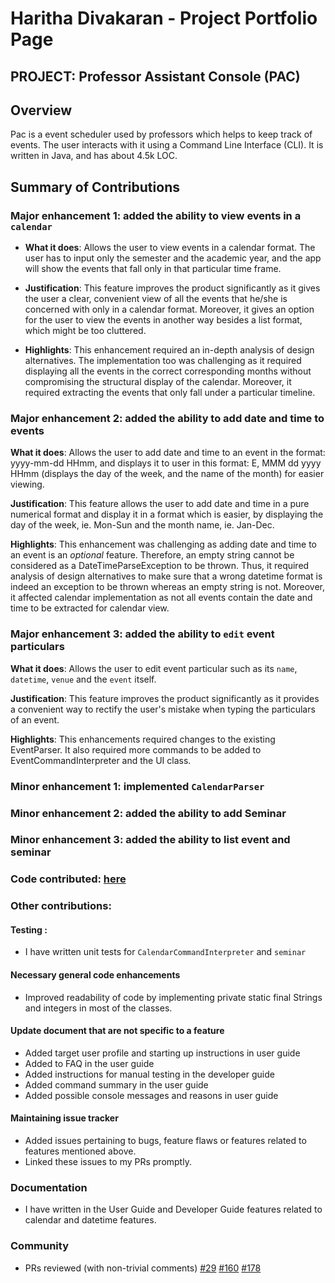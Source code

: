 # Haritha Divakaran - Project Portfolio Page
## PROJECT: Professor Assistant Console (PAC)

## Overview
Pac is a event scheduler used by professors which helps to keep track of events.
The user interacts with it using a Command Line Interface (CLI).
It is written in Java, and has about 4.5k LOC.

## Summary of Contributions

### Major enhancement 1: added the ability to view events in a `calendar` 
- **What it does**: Allows the user to view events in a calendar format. The user has to input only the 
semester and the academic year, and the app will show the events that fall only in that particular time frame.

- **Justification**: This feature improves the product significantly as it gives the user a clear, convenient view of
all the events that he/she is concerned with only in a calendar format. Moreover, it gives an option for the user to 
view the events in another way besides a list format, which might be too cluttered. 

- **Highlights**: This enhancement required an in-depth analysis of design alternatives. The implementation too was 
challenging as it required displaying all the events in the correct corresponding months without compromising the 
structural display of the calendar. Moreover, it required extracting the events that only fall under a particular timeline. 


### Major enhancement 2: added the ability to add date and time to events
**What it does**: Allows the user to add date and time to an event in the format: yyyy-mm-dd HHmm, and displays it to
user in this format: E, MMM dd yyyy HHmm (displays the day of the week, and the name of the month) for easier viewing.

**Justification**: This feature allows the user to add date and time in a pure numerical format and display it in a format 
which is easier, by displaying the day of the week, ie. Mon-Sun and the month name, ie. Jan-Dec. 

**Highlights**: This enhancement was challenging as adding date and time to an event is an *optional* feature. Therefore, 
an empty string cannot be considered as a DateTimeParseException to be thrown. Thus, it required 
analysis of design alternatives to make sure that a wrong datetime format is indeed an exception to be thrown whereas an empty string is not. 
Moreover, it affected calendar implementation as not all events contain the date and time to be extracted for calendar view. 


### Major enhancement 3: added the ability to `edit` event particulars
**What it does**: Allows the user to edit event particular such as its `name`, `datetime`, `venue` and the `event` 
itself. 

**Justification**: This feature improves the product significantly as it provides a convenient way to rectify the user's
mistake when typing the particulars of an event. 

**Highlights**: This enhancements required changes to the existing EventParser. It also required more commands
to be added to EventCommandInterpreter and the UI class. 

### Minor enhancement 1: implemented `CalendarParser`
### Minor enhancement 2: added the ability to add Seminar
### Minor enhancement 3: added the ability to list event and seminar 

### Code contributed: [here](https://nus-cs2113-ay1920s2.github.io/tp-dashboard/#breakdown=true&search=harithadiv&sort=groupTitle&sortWithin=title&since=2020-03-01&timeframe=commit&mergegroup=false&groupSelect=groupByRepos)

### Other contributions:

#### Testing :
- I have written unit tests for `CalendarCommandInterpreter` and `seminar`

#### Necessary general code enhancements
- Improved readability of code by implementing private static final Strings and integers 
in most of the classes.

#### Update document that are not specific to a feature 
- Added target user profile and starting up instructions in user guide
- Added to FAQ in the user guide
- Added instructions for manual testing in the developer guide
- Added command summary in the user guide
- Added possible console messages and reasons in user guide 

#### Maintaining issue tracker
- Added issues pertaining to bugs, feature flaws or features related to features mentioned above. 
- Linked these issues to my PRs promptly. 

### Documentation
- I have written in the User Guide and Developer Guide features related to calendar and datetime features. 

### Community 
- PRs reviewed (with non-trivial comments)
[#29](https://github.com/AY1920S2-CS2113T-T12-4/tp/pull/29)
[#160](https://github.com/AY1920S2-CS2113T-T12-4/tp/pull/160)
[#178](https://github.com/AY1920S2-CS2113T-T12-4/tp/pull/178)


